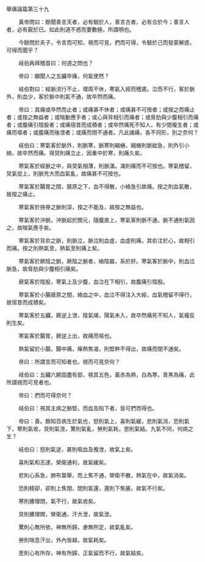 舉痛論篇第三十九



<p>&emsp;&emsp;
黃帝問曰：餘聞善言天者，必有驗於人，善言古者，必有合於今；善言人者，必有厭於已。如此則道不惑而要數極，所謂明也。
</p>
<p>&emsp;&emsp;
今餘問於夫子，令言而可知，視而可見，捫而可得，令驗於己而發蒙解惑，可得而聞乎？
</p>
<p>&emsp;&emsp;
岐伯再拜稽首曰：何道之問也？
</p>
<p>&emsp;&emsp;
帝曰：願聞人之五臟卒痛，何氣使然？
</p>
<p>&emsp;&emsp;
岐伯對曰：經脈流行不止，環周不休，寒氣入經而稽遲。泣而不行，客於脈外，則血少，客於脈中則氣不通，故卒然而痛。
</p>
<p>&emsp;&emsp;
帝曰：其痛或卒然而止者；或痛甚不休者；或痛甚不可按者；或按之而痛止者；或按之無益者；或喘動應手者；或心與背相引而痛者；或脅肋與少腹相引而痛者；或腹痛引陰股者；或痛宿昔而成積者；或卒然痛死不知人，有少間複生者；或痛而嘔者；或腹痛而後泄者；或痛而閉不通者。凡此諸痛，各不同形，別之奈何？
</p>
<p>&emsp;&emsp;
岐伯曰：寒氣客於脈外，則脈寒，脈寒則縮蜷，縮蜷則脈絀急，則外引小絡，故卒然而痛。得炅則痛立止，因重中於寒，則痛久矣。
</p>
<p>&emsp;&emsp;
寒氣客於經脈之中，與炅氣相薄，則脈滿，滿則痛而不可按也。寒氣稽留，炅氣從上，則脈充大而血氣亂，故痛甚不可按也。
</p>
<p>&emsp;&emsp;
寒氣客於腸胃之間，膜原之下，血不得散，小絡急引故痛。按之則血氣散，故按之痛止。
</p>
<p>&emsp;&emsp;
寒氣客於挾脊之脈則深，按之不能及，故按之無益也。
</p>
<p>&emsp;&emsp;
寒氣客於沖脈，沖脈起於關元，隨腹直上，寒氣客則脈不通，脈不通則氣因之，故喘氣應手矣。
</p>
<p>&emsp;&emsp;
寒氣客於背俞之脈，則脈泣，脈泣則血虛，血虛則痛。其俞注於心，故相引而痛。按之則熱氣至，熱氣至則痛上矣。
</p>
<p>&emsp;&emsp;
寒氣客於厥陰之脈，厥陰之脈者，絡陰器，系於肝。寒氣客於脈中，則血泣脈急，故脅肋與少腹相引痛矣。
</p>
<p>&emsp;&emsp;
厥氣客於陰股，寒氣上及少腹，血泣在下相引，故腹痛引陰股。
</p>
<p>&emsp;&emsp;
寒氣客於小腸膜原之間，絡血之中，血泣不得注入大經，血氣稽留不得行，故宿昔而成積矣。
</p>
<p>&emsp;&emsp;
寒氣客於五臟，厥逆上泄，陰氣竭，陽氣未入，故卒然痛死不知人，氣複反則生矣。
</p>
<p>&emsp;&emsp;
寒氣客於腸胃，厥逆上出，故痛而嘔也。
</p>
<p>&emsp;&emsp;
熱氣留於小腸，腸中痛，癉熱焦渴，則堅幹不得出，故痛而閉不通矣。
</p>
<p>&emsp;&emsp;
帝曰：所謂言而可知者也，視而可見奈何？
</p>
<p>&emsp;&emsp;
岐伯曰：五臟六腑固盡有部，視其五色，黃赤為熱，白為寒，青黑為痛，此所謂視而可見者也。
</p>
<p>&emsp;&emsp;
帝曰：捫而可得奈何？
</p>
<p>&emsp;&emsp;
岐伯曰：視其主病之脈堅，而血及陷下者，皆可捫而得也。
</p>
<p>&emsp;&emsp;
帝曰：善。餘知百病生於氣也，怒則氣上，喜則氣緩，悲則氣消，恐則氣下，寒則氣收，炅則氣泄，驚則氣亂，勞則氣耗，思則氣結。九氣不同，何病之生？
</p>
<p>&emsp;&emsp;
岐伯曰：怒則氣逆，甚則嘔血及飧泄，故氣上矣。
</p>
<p>&emsp;&emsp;
喜則氣和志達，榮衛通利，故氣緩矣。
</p>
<p>&emsp;&emsp;
悲則心系急，肺布葉舉，而上焦不通，榮衛不散，熱氣在中，故氣消矣。
</p>
<p>&emsp;&emsp;
恐則精卻，卻則上焦閉，閉則氣還，還則下焦脹，故氣不行矣。
</p>
<p>&emsp;&emsp;
寒則腠理閉，氣不行，故氣收矣。
</p>
<p>&emsp;&emsp;
炅則腠理開，榮衛通，汗大泄，故氣泄。
</p>
<p>&emsp;&emsp;
驚則心無所依，神無所歸，慮無所定，故氣亂矣。
</p>
<p>&emsp;&emsp;
勞則喘息汗出，外內皆越，故氣耗矣。
</p>
<p>&emsp;&emsp;
思則心有所存，神有所歸，正氣留而不行，故氣結矣。
</p>